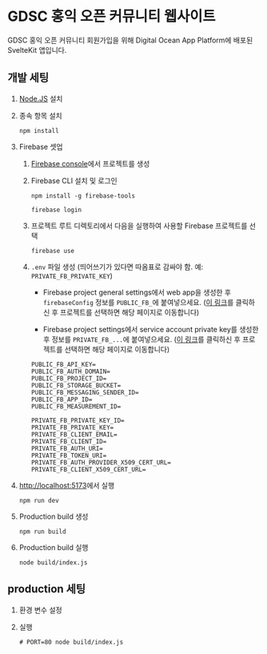 # GDSC 홍익 오픈 커뮤니티 웹사이트

GDSC 홍익 오픈 커뮤니티 회원가입을 위해 Digital Ocean App Platform에 배포된 SvelteKit 앱입니다.

## 개발 세팅

1. [Node.JS](https://nodejs.org) 설치

2. 종속 항목 설치

   ```
   npm install
   ```

3. Firebase 셋업

   1. [Firebase console](https://console.firebase.google.com)에서 프로젝트를 생성

   2. Firebase CLI 설치 및 로그인

      ```
      npm install -g firebase-tools
      ```

      ```
      firebase login
      ```

   3. 프로젝트 루트 디렉토리에서 다음을 실행하여 사용할 Firebase 프로젝트를 선택

      ```
      firebase use
      ```

   4. `.env` 파일 생성 (띄어쓰기가 있다면 따옴표로 감싸야 함. 예: `PRIVATE_FB_PRIVATE_KEY`)

      - Firebase project general settings에서 web app을 생성한 후 `firebaseConfig` 정보를 `PUBLIC_FB_`에 붙여넣으세요.
        ([이 링크](https://console.firebase.google.com/u/0/project/_/settings/general)를 클릭하신 후 프로젝트를 선택하면 해당 페이지로 이동합니다)

      - Firebase project settings에서 service account private key를 생성한 후 정보를 `PRIVATE_FB_...`에 붙여넣으세요.
        ([이 링크](https://console.firebase.google.com/u/0/project/_/settings/serviceaccounts/adminsdk)를 클릭하신 후 프로젝트를 선택하면 해당 페이지로 이동합니다)

      ```dosini
      PUBLIC_FB_API_KEY=
      PUBLIC_FB_AUTH_DOMAIN=
      PUBLIC_FB_PROJECT_ID=
      PUBLIC_FB_STORAGE_BUCKET=
      PUBLIC_FB_MESSAGING_SENDER_ID=
      PUBLIC_FB_APP_ID=
      PUBLIC_FB_MEASUREMENT_ID=

      PRIVATE_FB_PRIVATE_KEY_ID=
      PRIVATE_FB_PRIVATE_KEY=
      PRIVATE_FB_CLIENT_EMAIL=
      PRIVATE_FB_CLIENT_ID=
      PRIVATE_FB_AUTH_URI=
      PRIVATE_FB_TOKEN_URI=
      PRIVATE_FB_AUTH_PROVIDER_X509_CERT_URL=
      PRIVATE_FB_CLIENT_X509_CERT_URL=
      ```

4. [http://localhost:5173](http://localhost:5173)에서 실행

   ```
   npm run dev
   ```

5. Production build 생성

   ```
   npm run build
   ```

6. Production build 실행

   ```
   node build/index.js
   ```

## production 세팅

1. 환경 변수 설정

2. 실행

   ```
   # PORT=80 node build/index.js
   ```
